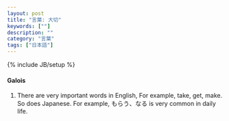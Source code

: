 ```yaml
---
layout: post
title: "言葉: 大切"
keywords: [""]
description: ""
category: "言葉"
tags: ["日本語"]
---
```

{% include JB/setup %}


#### Galois
1. There are very important words in English, For example, take, get, make. So
   does Japanese. For example, もらう、なる is very common in daily life.
 
